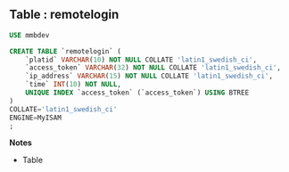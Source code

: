 Table : remotelogin
-------------------

```SQL
USE mmbdev

CREATE TABLE `remotelogin` (
	`platid` VARCHAR(10) NOT NULL COLLATE 'latin1_swedish_ci',
	`access_token` VARCHAR(32) NOT NULL COLLATE 'latin1_swedish_ci',
	`ip_address` VARCHAR(15) NOT NULL COLLATE 'latin1_swedish_ci',
	`time` INT(10) NOT NULL,
	UNIQUE INDEX `access_token` (`access_token`) USING BTREE
)
COLLATE='latin1_swedish_ci'
ENGINE=MyISAM
;
```
__Notes__

+ Table